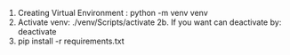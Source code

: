 1. Creating Virtual Environment : python -m venv venv
2. Activate venv: ./venv/Scripts/activate
2b. If you want can deactivate by: deactivate
3. pip install -r requirements.txt